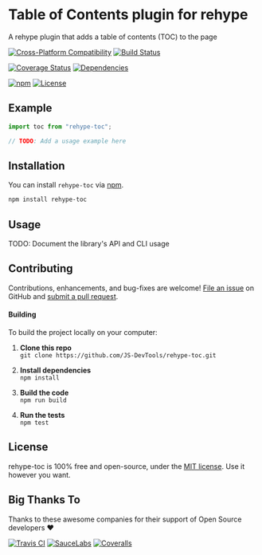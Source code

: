 # Table of Contents plugin for rehype
A rehype plugin that adds a table of contents (TOC) to the page

[![Cross-Platform Compatibility](https://jsdevtools.org/img/badges/os-badges.svg)](https://travis-ci.com/JS-DevTools/rehype-toc)
[![Build Status](https://api.travis-ci.com/JS-DevTools/rehype-toc.svg?branch=master)](https://travis-ci.com/JS-DevTools/rehype-toc)

[![Coverage Status](https://coveralls.io/repos/github/JS-DevTools/rehype-toc/badge.svg?branch=master)](https://coveralls.io/github/JS-DevTools/rehype-toc)
[![Dependencies](https://david-dm.org/JS-DevTools/rehype-toc.svg)](https://david-dm.org/JS-DevTools/rehype-toc)

[![npm](https://img.shields.io/npm/v/rehype-toc.svg)](https://www.npmjs.com/package/rehype-toc)
[![License](https://img.shields.io/npm/l/rehype-toc.svg)](LICENSE)



Example
--------------------------

```javascript
import toc from "rehype-toc";

// TODO: Add a usage example here
```



Installation
--------------------------
You can install `rehype-toc` via [npm](https://docs.npmjs.com/about-npm/).

```bash
npm install rehype-toc
```



Usage
--------------------------
TODO: Document the library's API and CLI usage



Contributing
--------------------------
Contributions, enhancements, and bug-fixes are welcome!  [File an issue](https://github.com/JS-DevTools/rehype-toc/issues) on GitHub and [submit a pull request](https://github.com/JS-DevTools/rehype-toc/pulls).

#### Building
To build the project locally on your computer:

1. __Clone this repo__<br>
`git clone https://github.com/JS-DevTools/rehype-toc.git`

2. __Install dependencies__<br>
`npm install`

3. __Build the code__<br>
`npm run build`

4. __Run the tests__<br>
`npm test`



License
--------------------------
rehype-toc is 100% free and open-source, under the [MIT license](LICENSE). Use it however you want.



Big Thanks To
--------------------------
Thanks to these awesome companies for their support of Open Source developers ❤

[![Travis CI](https://jsdevtools.org/img/badges/travis-ci.svg)](https://travis-ci.com)
[![SauceLabs](https://jsdevtools.org/img/badges/sauce-labs.svg)](https://saucelabs.com)
[![Coveralls](https://jsdevtools.org/img/badges/coveralls.svg)](https://coveralls.io)
